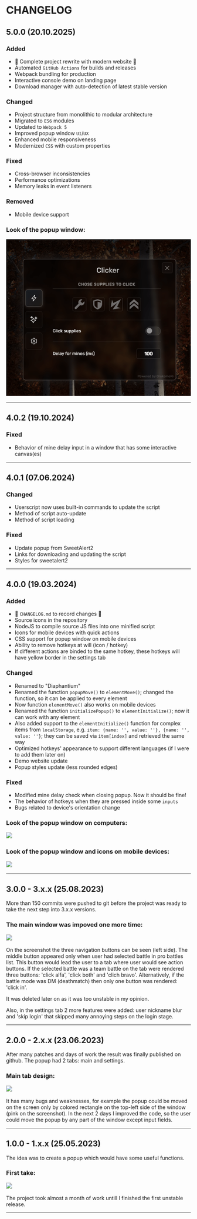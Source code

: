 # CHANGELOG

## 5.0.0 (20.10.2025)

### Added

- :tada: Complete project rewrite with modern website :tada:
- Automated `GitHub Actions` for builds and releases
- Webpack bundling for production
- Interactive console demo on landing page
- Download manager with auto-detection of latest stable version

### Changed

- Project structure from monolithic to modular architecture
- Migrated to `ES6` modules
- Updated to `Webpack 5`
- Improved popup window `UI`/`UX`
- Enhanced mobile responsiveness
- Modernized `CSS` with custom properties

### Fixed

- Cross-browser inconsistencies
- Performance optimizations
- Memory leaks in event listeners

### Removed

- Mobile device support

### Look of the popup window:

![](./images/changelog/5.0.0/popup.png)

---

## 4.0.2 (19.10.2024)

### Fixed

- Behavior of mine delay input in a window that has some interactive canvas(es)

---

## 4.0.1 (07.06.2024)

### Changed

- Userscript now uses built-in commands to update the script
- Method of script auto-update
- Method of script loading

### Fixed

- Update popup from SweetAlert2
- Links for downloading and updating the script
- Styles for sweetalert2

---

## 4.0.0 (19.03.2024)

### Added

- :tada: ```CHANGELOG.md``` to record changes :tada:
- Source icons in the repository
- NodeJS to compile source JS files into one minified script
- Icons for mobile devices with quick actions
- CSS support for popup window on mobile devices
- Ability to remove hotkeys at will (icon / hotkey)
- If different actions are binded to the same hotkey, these hotkeys will have yellow border in the settings tab

### Changed

- Renamed to "Diaphantium"
- Renamed the function ```popupMove()``` to ```elementMove()```; changed the function, so it can be applied to every element
- Now function ```elementMove()``` also works on mobile devices
- Renamed the function ```initializePopup()``` to ```elementInitialize()```; now it can work with any element
- Also added support to the ```elementInitialize()``` function for complex items from ```localStorage```, e.g. ```item: {name: '', value: ''}, {name: '', value: ''}```; they can be saved via ```item[index]``` and retrieved the same way
- Optimized hotkeys' appearance to support different languages (if I were to add them later on)
- Demo website update
- Popup styles update (less rounded edges)

### Fixed

- Modified mine delay check when closing popup. Now it should be fine!
- The behavior of hotkeys when they are pressed inside some ```inputs```
- Bugs related to device's orientation change

### Look of the popup window on computers:

![](./images/changelog/4.0.0/popup.png)

### Look of the popup window and icons on mobile devices:

![](./images/changelog/4.0.0/mobile.png)

---

## 3.0.0 - 3.x.x (25.08.2023)

More than 150 commits were pushed to git before the project was ready to take the next step into 3.x.x versions.

### The main window was impoved one more time:

![](./images/changelog/3.0.0/popup.png)

On the screenshot the three navigation buttons can be seen (left side). The middle button appeared only when user had selected battle in pro battles list. This button would lead the user to a tab where user would see action buttons. If the selected battle was a team battle on the tab were rendered three buttons: 'click alfa', 'click both' and 'clich bravo'. Alternatively, if the battle mode was DM (deathmatch) then only one button was rendered: 'click in'.

It was deleted later on as it was too unstable in my opinion.

Also, in the settings tab 2 more features were added: user nickname blur and 'skip login' that skipped many annoying steps on the login stage.

---

## 2.0.0 - 2.x.x (23.06.2023)

After many patches and days of work the result was finally published on github. The popup had 2 tabs: main and settings.

### Main tab design:

![](./images/changelog/2.0.0/popup.png)

It has many bugs and weaknesses, for example the popup could be moved on the screen only by colored rectangle on the top-left side of the window (pink on the screenshot). In the next 2 days I improved the code, so the user could move the popup by any part of the window except input fields.

---

## 1.0.0 - 1.x.x (25.05.2023)

The idea was to create a popup which would have some useful functions.

### First take:

![](./images/changelog/1.0.0/popup.png)

The project took almost a month of work untill I finished the first unstable release.

---
